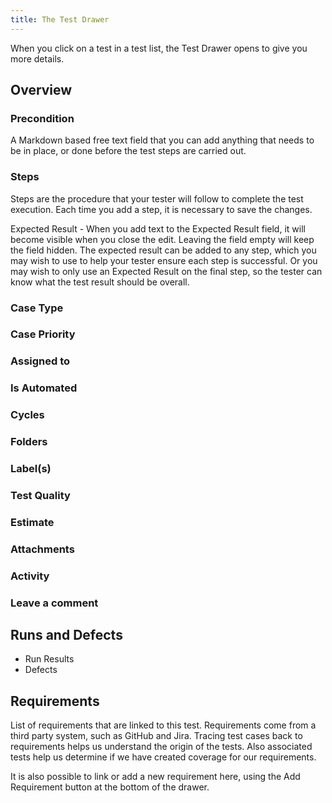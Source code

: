 ```yaml
---
title: The Test Drawer
---
```


When you click on a test in a test list, the Test Drawer opens to give you more details. 


## Overview

### Precondition
A Markdown based free text field that you can add anything that needs to be in place, or done before the test steps are carried out.

### Steps
Steps are the procedure that your tester will follow to complete the test execution. Each time you add a step, it is necessary to save the changes.

Expected Result - When you add text to the Expected Result field, it will become visible when you close the edit. Leaving the field empty will keep the field hidden. The expected result can be added to any step, which you may wish to use to help your tester ensure each step is successful. Or you may wish to only use an Expected Result on the final step, so the tester can know what the test result should be overall.

### Case Type

### Case Priority

### Assigned to

### Is Automated

### Cycles

### Folders

### Label(s)

### Test Quality

### Estimate

### Attachments

### Activity

### Leave a comment


##  Runs and Defects

- Run Results
- Defects

##  Requirements

List of requirements that are linked to this test.
Requirements come from a third party system, such as GitHub and Jira. Tracing test cases back to requirements helps us understand the origin of the tests. Also associated tests help us determine if we have created coverage for our requirements.

It is also possible to link or add a new requirement here, using the Add Requirement button at the bottom of the drawer.


